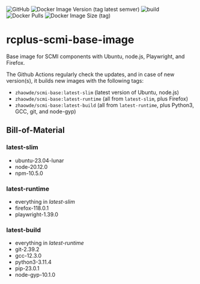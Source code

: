 ![GitHub](https://img.shields.io/github/license/ringier-data/rcplus-scmi-base-image)
![Docker Image Version (tag latest semver)](https://img.shields.io/docker/v/zhaowde/scmi-base/latest)
![build](https://github.com/ringier-data/rcplus-scmi-base-image/actions/workflows/auto-upgade.yml/badge.svg)
![Docker Pulls](https://img.shields.io/docker/pulls/zhaowde/scmi-base.svg)
![Docker Image Size (tag)](https://img.shields.io/docker/image-size/zhaowde/scmi-base/latest)

# rcplus-scmi-base-image

Base image for SCMI components with Ubuntu, node.js, Playwright, and Firefox.

The Github Actions regularly check the updates, and in case of new version(s), it builds new images with the following tags:

* `zhaowde/scmi-base:latest-slim` (latest version of Ubuntu, node.js)
* `zhaowde/scmi-base:latest-runtime` (all from `latest-slim`, plus Firefox)
* `zhaowde/scmi-base:latest-build` (all from `latest-runtime`, plus Python3, GCC, git, and node-gyp)

## Bill-of-Material

<!--- Do not manually modify anything below this line! --->
<!--- BOM-starts --->

### **latest-slim**

- ubuntu-23.04-lunar
- node-20.12.0
- npm-10.5.0

### **latest-runtime**

- everything in _latest-slim_
- firefox-118.0.1
- playwright-1.39.0

### **latest-build**

- everything in _latest-runtime_
- git-2.39.2
- gcc-12.3.0
- python3-3.11.4
- pip-23.0.1
- node-gyp-10.1.0
<!--- BOM-ends. Document ends here too --->
